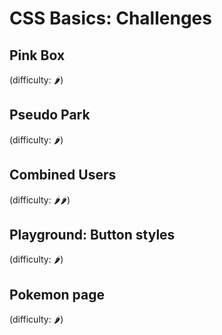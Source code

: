 # CSS Basics: Challenges

## Pink Box

(difficulty: 🌶️)

## Pseudo Park

(difficulty: 🌶️)

## Combined Users

(difficulty: 🌶️🌶️)

## Playground: Button styles

(difficulty: 🌶️)

## Pokemon page

(difficulty: 🌶️)